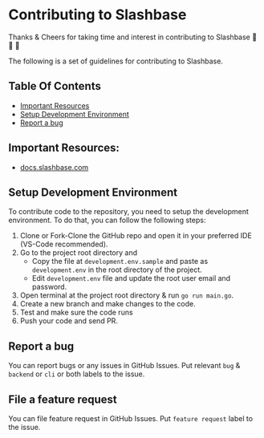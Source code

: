 # Contributing to Slashbase

Thanks & Cheers for taking time and interest in contributing to Slashbase 🙌 🙏 👏

The following is a set of guidelines for contributing to Slashbase.

## Table Of Contents

- [Important Resources](#important-resources)
- [Setup Development Environment](#setup-development-environment)
- [Report a bug](#report-a-bug)

## Important Resources:

- [docs.slashbase.com](https://docs.slashbase.com)

## Setup Development Environment

To contribute code to the repository, you need to setup the development environment. To do that, you can follow the following steps:

1. Clone or Fork-Clone the GitHub repo and open it in your preferred IDE (VS-Code recommended).
2. Go to the project root directory and
    - Copy the file at `development.env.sample` and paste as `development.env` in the root directory of the project.
    - Edit `development.env` file and update the root user email and password.
4. Open terminal at the project root directory & run `go run main.go`.
5. Create a new branch and make changes to the code.
6. Test and make sure the code runs
7. Push your code and send PR.

## Report a bug

You can report bugs or any issues in GitHub Issues. Put relevant `bug` & `backend` or `cli` or both labels to the issue.

## File a feature request

You can file feature request in GitHub Issues. Put `feature request` label to the issue.
